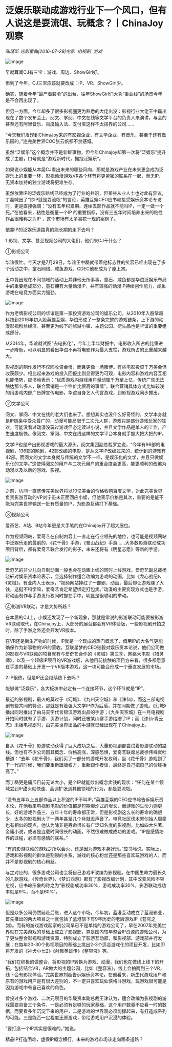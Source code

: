 # 泛娱乐联动成游戏行业下一个风口，但有人说这是耍流氓、玩概念？丨ChinaJoy观察

*陈瑾昕  光影重梅|2016-07-29|电影 
                                                电视剧 
                                                游戏*

![Image](http://p1.pstatp.com/large/31f50002235bce1327b4)

早就耳闻CJ有三宝：游戏、周边、ShowGirl好。

但到了今年，CJ三宝应该就要改成：IP、VR、ShowGirl少。

确实，随着今年“最严着装令”的出台，往年ShowGirl们大秀“事业线”的场景今年是不会再出现了。

但另一方面，今年却多了很多影视圈更为熟悉的大佬出没：影视行业大佬王中磊出现在了数个发布会上，阅文、掌阅、中文在线等文学平台的负责人来演讲，与会的甚至还有阿里音乐、百度输入法、支付宝这样不太搭界的公司……

“今天我们发现到ChinaJoy来的有影视企业，有文学企业，有音乐，甚至于还有做乐园的。”连完美世界COO张云帆都不禁感慨。

虽然“泛娱乐”这个概念并不是新鲜事物，但今年Chinajoy却第一次将“泛娱乐”提升成了主题，口号就是“游戏新时代，拥抱泛娱乐”。

如果说小娱能从本届CJ看出未来的哪些风向，那就是游戏产业在未来更会成为泛娱乐上的重要一环，影视动漫游戏VR各个环节将更紧密的联系在一起，而无IP、无资本加持的独立游戏将更难生存。

虽然依靠IP的泛娱乐路线已经成为了行业的共识，但某些从业人士也对此有异议，丁磊喊出了“炒IP就是耍流氓”的言论，英雄互娱CEO应书岭接受娱乐资本论专访时，更是直接强调：“没有五年积累期、连续五部作品就不能叫IP，一定一做一个死。”在他看来，粘性是衡量一个IP 的重要指标，没有三五年时间培养出来的粘性作品很难称之为IP ，这个市场有太多昙花一现的案例了。

依靠IP的泛娱乐道路真的能长期的走下去吗？

1.影视、文学、甚至视频公司的大佬们，他们来CJ干什么？

①影视公司

华谊很忙。今天才是7月29日，华谊王中磊就带着他标志性的笑容已经出现在了多个活动之中，童石网络、咸鱼游戏、CDEC他都成为了座上宾。

王中磊出现在不同领域的活动上并非他无所事事，童石、咸鱼都是华谊泛娱乐布局中的重要组成部分，童石拥有大量动漫IP，并有较强的动漫IP持续创作能力，咸鱼游戏在电竞方面实力强劲。

![Image](http://p3.pstatp.com/large/320b00006db06cdfa8eb)

作为老牌影视公司的华谊是第一家投资游戏公司的娱乐公司，从2010年入股掌趣科技到2016年初入股英雄互娱，华谊形成了一整条完整的游戏链条，上下游的动漫影视粉丝经济，甚至更为线下的旅游小镇、主题公园、衍生品也是华谊的重要组成部分。

从2014年，华谊就试图“去电影化”，今年上半年财报中，电影收入所占的比重进一步降低，可以明显的看出华谊不再将电影作为最大支柱，游戏所占的比重越来越大。

影视剧的制作发行不仅回收资金慢，而且更像一场赌博。有些电影投资千万美金但收获颇少。相比起来游戏的投入回报比则显得更为可观，电影内容和游戏内容互相也能借势，应书岭表示：“优质游戏内游戏用户量动辄千万至上亿，传统广告无法触达那么多人，联合营销是一个性价比很高的事情”。联合营销具体方式比如较浅的用游戏内部广告牌宣传电影，华谊自身艺人代言游戏，到影视游戏同步推出。

②文学公司

阅文、掌阅、中文在线的老大们也来了。想想其实也没什么好奇怪的，文学本身就是IP链条中受众最广的，动漫可能局限于二次元人群，游戏只是部分游戏玩家的狂欢，可能没看过动漫没玩过游戏但必定读过小说，并且文学作品是单人的工作，产生速度极快。像阅文、掌阅、中文在线这样的文学平台本身就手握大把大把的IP。

文学IP也是产出影视游戏的最大源头，阅文集团副总裁罗立说，“今年有96部的电视剧，136部的网剧，42部改编的电影，是从文字IP改编过来的，统计到的游戏有42部。而阅文的文学本身就与传统的文学不一样，是娱乐化的文学，并且只做娱乐化的文学。”这使得阅文的用户与二次元用户的重合度会更高，能更顺利的改编为动漫以及以后的游戏、影视。

![Image](http://p9.pstatp.com/large/31f300054b6b20cf2144)

之前，坊间一直盛传完美世界将以10亿美金的价格收购百度文学，对此完美世界负责影游互动的VP刘宁虽未正面回应小娱，但他表示价格是其次，重要的是能不能为完美世界输送一批有质量的IP，为影游互动打下基础。

③视频公司

爱奇艺、A站、B站今年更是大手笔的在Chinajoy开了超大展位。

作为视频网站，爱奇艺在自制内容上一直走在行业领先的地位，也可能是视频网站中泛娱乐走的最前的，《花千骨》手游，《蜀山战纪》手游……大多数影游联动成功项目背后，都有爱奇艺联合发行的影子，未来还将有《明星志愿》等新的手游。

![Image](http://p1.pstatp.com/large/320400016ba055bf1052)

爱奇艺的非少儿向自制动画一般也会在动画上线的同时上线游戏，爱奇艺副总裁杨晓轩对娱乐资本论表示，会选择制作适合改编为游戏的动画，比如《龙心战纪》、《灵域》。有业内人士表示，“视频网站捧红了一部剧、动画，最后却让游戏赚了大钱，这挺不科学嘛，爱奇艺肯定希望绑定打包卖。”动漫的主要变现方式也是手游，将动画制作与手游发行权同时握在手中，明显是很聪明的举动。

④影游VR联动，才是大势所趋？

在本届的CJ上，小娱还发现了一个新现象，那就是常说的影游联动可能要被影游VR联动取代，在Chinajoy上，大部分的展台都会有VR体验版，一些影视剧开拍之时，除了手游之外还会开发VR版本。

在VR还是新生产物的时候，IP就是一个现成的热门概念了，借用IP的大名气更能确保作为新事物的VR的营收。互联星梦的CEO张毅对娱乐资本论说，他们公司做的影视与VR联动的项目就有与爱奇艺合作的《灵域》第三季，网络大电影《猎灵师》，以及一个超级IP项目的VR游戏版，从他目前接触的项目方来看，很多都愿意在手游的基础上开发一个VR版本游戏，这一块可能会形成一个垂直发展的市场。

2.IP很热，但是IP还会继续热下去吗？

能够做“泛娱乐”，各大板块中必定有一个连接环节，这个环节就是“IP”。

最近的影视剧，最火的莫过于《幻城》、《九州天空城》和《诛仙》，而这三部电视剧有些共同的特点，那就是有着强大文学IP作为后盾，并在同期做了游戏。《幻城》播出同时推出了由马天宇代言银汉游戏出品的手游；《九州天空城》在一月电视剧开拍同时就有了手游、页游计划，同时还被某山寨手游给蹭了IP；而《诛仙·青云志》未播电视剧时，由完美世界出品的手游就已经出现在了Chinajoy上。

![Image](http://p1.pstatp.com/large/31f300054b69f96c90ce)

自从《花千骨》影游联动获得了巨大成功之后，大量影视剧都尝试着影游联动的路线。但也有不少公司因其概念、价格高涨，深感恐惧，爱奇艺联席总裁徐伟峰就吐槽道：“去年《花千骨》，我们买了一部分的游戏开发权利，当《花千骨》游戏到了下一代的时候，我们要重新跟版权方，重新跟作者谈，最终是自己把自己的价钱抬高了。”

而丁磊更是痛斥目前无论大小，是个IP就能炒出概念卖钱的现状：“任何在某个领域尝到IP甜头就快速、高调扩张到其他领域的行为，都是耍流氓。

“没有五年以上五部作品以上积淀的IP不叫IP。”英雄互娱的CEO应书岭告诉娱乐资本论，在他看来电视剧电影的价值都是短期爆炸式的增长，而游戏的生命力则更长，好的游戏作品三、五年十年的寿命都正常，但是影视剧这么长的寿命的确很少，太多的影视剧火了一两年甚至几个月就没声音了。电竞社区伐木累创始人周豪也有相似的观点，他认为除非是寿命很长有广泛知名度的影视剧，比如四大名著、金庸小说，或者是连载时间很长的动画，不然很难做成成功的游戏。“IP是感情培养的过程，必须有感情的联系。”

“有的影游联动的游戏之所以会火，还是因为游戏本身好玩。”应书岭说。实际上，游戏和影视剧的群体是割裂的关系，游戏的核心粉丝还是那些喜欢玩游戏的人，而并不是影视剧的核心粉丝。

与之对应的，很多游戏公司也会将自己游戏IP改编为影视剧。在中国生命力最长久的几款游戏，《传奇世界》、《梦幻西游》都有了影视改编计划，其中改变风险不容忽视，应书岭形象的称之为“影视剧成功率30%，游戏成功率30%，影游联动成功率就是9%，而不是60%”。

![Image](http://p1.pstatp.com/large/31f50002235eae8b3bf7)

但是众多公司仍然前赴后继，进入这个市场，今年初，蓝港互动成立了蓝港影业，首先推出的两大项目之一就包括了蓝港旗下有9年历史的老牌游戏IP《苍穹之剑》。而有的游戏游戏起家的公司早已不是单纯的游戏公司了，早在2007年完美世界就在完美游戏的基础上成立了影视部，算是国内较早整合IP资源的游戏公司，为了更快整合影视和游戏资源，特别成立了影游互动部，和影视部、游戏部并行发展；在每年20-30个影视项目的基础上挑出2-3个适合游戏化的项目开发，比如即将开发的《神犬小七2》《射雕英雄传》《整容液》等。

“我们在积极的做整合，将影视的IP转换为游戏、动漫，我们也在做线上线下的开拓，包括结合VR，AR做大的主题公园，比如《整容液》，线上会拍两到三个VR，线下会有影视体验。”完美世界刘超告诉娱乐资本论。在他看来，新生代游戏用户和原有的游戏用户是有很大差别的，不一定只喜欢玩仙侠格斗游戏，玩游戏很可能是因为游戏中有自己喜欢的角色。

曾投过多个游戏、二次元项目的华晟资本副总裁王津认为，适合改编为影视剧的游戏需要具备三个条件，一是必须有足够的玩家基础，这个用户数量不应看一时的数据，而要看多年沉淀下来的用户，二是游戏的世界观必须能撑起来，有打造成系列的可能，三是能否一定程度还原游戏，带给游戏用户沉浸的体验。

“要打造一个IP其实是很难的。”她说。

精品IP打造困难，虚假IP概念横行，未来的游戏市场该走向哪条道路？

